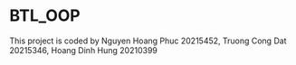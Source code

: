# BTL_OOP
This project is coded by Nguyen Hoang Phuc 20215452, Truong Cong Dat 20215346, Hoang Dinh Hung 20210399
